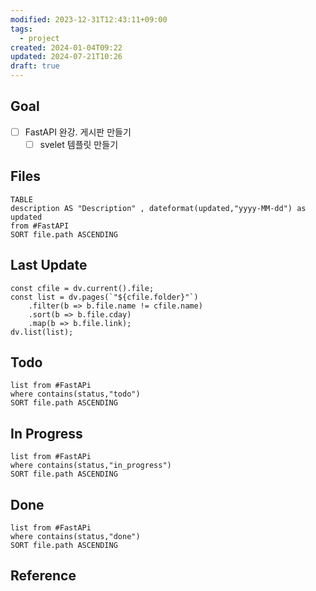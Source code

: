 ```yaml
---
modified: 2023-12-31T12:43:11+09:00
tags:
  - project
created: 2024-01-04T09:22
updated: 2024-07-21T10:26
draft: true
---
```



## Goal

- [ ] FastAPI 완강. 게시판  만들기
	- [ ] svelet 템플릿 만들기

## Files


```dataview
TABLE 
description AS "Description" , dateformat(updated,"yyyy-MM-dd") as updated
from #FastAPI 
SORT file.path ASCENDING
```

## Last Update

```dataviewjs
const cfile = dv.current().file;
const list = dv.pages(`"${cfile.folder}"`)
    .filter(b => b.file.name != cfile.name)
    .sort(b => b.file.cday)
    .map(b => b.file.link);
dv.list(list);
```


## Todo


```dataview
list from #FastAPi 
where contains(status,"todo")
SORT file.path ASCENDING
```


## In Progress

```dataview
list from #FastAPi 
where contains(status,"in_progress")
SORT file.path ASCENDING
```


## Done

```dataview
list from #FastAPi 
where contains(status,"done")
SORT file.path ASCENDING
```


## Reference
